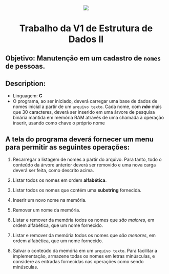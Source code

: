 <center>
  <img src="https://portal.fbuni.edu.br/images/logo-login.png" />
</center>

<h1 align="center" >Trabalho da V1 de Estrutura de Dados II</h1>

## Objetivo: Manutenção em um cadastro de `nomes` de pessoas.

## Description:

- Linguagem: **C**
- O programa, ao ser iniciado, deverá carregar uma base de dados de nomes inicial a partir de um `arquivo texto`.
  Cada nome, com **_não_** mais que 30 caracteres, deverá ser inserido em uma árvore de pesquisa binária mantida
  em memória RAM através de uma chamada à operação inserir, usando como chave o próprio nome

## A tela do programa deverá fornecer um menu para permitir as seguintes operações:

1. Recarregar a listagem de nomes a partir do arquivo. Para tanto, todo o conteúdo da árvore anterior deverá ser removido e uma nova carga deverá ser feita, como descrito acima.

2. Listar todos os nomes em ordem **alfabética**.

3. Listar todos os nomes que contém uma **substring** fornecida.

4. Inserir um novo nome na memória.

5. Remover um nome da memória.

6. Listar e remover da memória todos os nomes que _são maiores_, em ordem
   alfabética, que um nome fornecido.

7. Listar e remover da memória todos os nomes que _são menores_, em ordem alfabética, que um nome fornecido.

8. Salvar o conteúdo da memória em um `arquivo texto`. Para facilitar a implementação, armazene todas os nomes em letras minúsculas, e considere as entradas fornecidas nas operações como sendo minúsculas.
